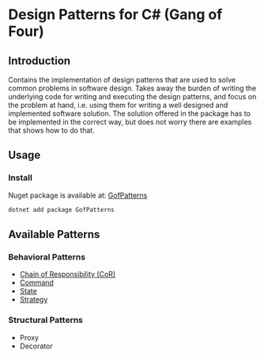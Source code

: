 # Design Patterns for C# (Gang of Four)

## Introduction

Contains the implementation of design patterns that are used to solve common problems in software design.
Takes away the burden of writing the underlying code for writing and executing the design patterns, and focus on the problem at hand,
i.e. using them for writing a well designed and implemented software solution.
The solution offered in the package has to be implemented in the correct way, but does not worry there are examples that shows how to do that.

## Usage

### Install

Nuget package is available at: [GofPatterns](https://www.nuget.org/packages/GofPatterns/)

```bash
dotnet add package GofPatterns
```

## Available Patterns

### Behavioral Patterns

- [Chain of Responsibility (CoR)](README/Behavioral/CoR.md)
- [Command](README/Behavioral/Command.md)
- [State](README/Behavioral/State.md)
- [Strategy](README/Behavioral/Strategy.md)

### Structural Patterns

- Proxy
- Decorator

